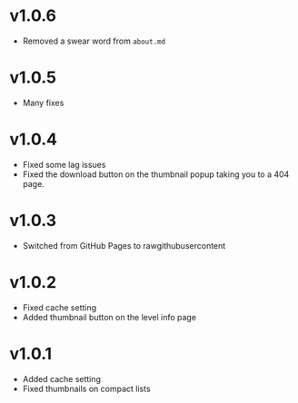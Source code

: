 # v1.0.6
- Removed a swear word from `about.md`

# v1.0.5
- Many fixes

# v1.0.4
- Fixed some lag issues
- Fixed the download button on the thumbnail popup taking you to a 404 page.

# v1.0.3
- Switched from GitHub Pages to rawgithubusercontent

# v1.0.2
- Fixed cache setting
- Added thumbnail button on the level info page

# v1.0.1
- Added cache setting
- Fixed thumbnails on compact lists
